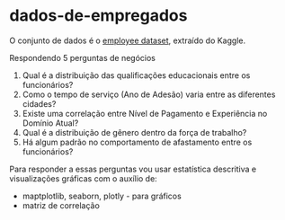 # dados-de-empregados
O conjunto de dados é o <a href="https://www.kaggle.com/datasets/tawfikelmetwally/employee-dataset"> employee dataset</a>, extraído do Kaggle.

Respondendo 5 perguntas de negócios 

1. Qual é a distribuição das qualificações educacionais entre os funcionários?
2. Como o tempo de serviço (Ano de Adesão) varia entre as diferentes cidades?
3. Existe uma correlação entre Nível de Pagamento e Experiência no Domínio Atual?
4. Qual é a distribuição de gênero dentro da força de trabalho?
5. Há algum padrão no comportamento de afastamento entre os funcionários?

Para responder a essas perguntas vou usar estatística descritiva e visualizações gráficas com o auxílio de:
* maptplotlib, seaborn, plotly - para gráficos
* matriz de correlação
